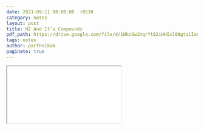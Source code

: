 ```yaml
---
date: 2021-09-11 00:00:00  +0530
category: notes
layout: post
title: H2 And It’s Compounds
pdf_path: https://drive.google.com/file/d/1NkcSw1hqrYt82iHHIxl0NgtziIaArXAh/preview?usp=sharing
tags: notes
author: parthnikam
paginate: true
---
```


<iframe class="embed-pdf" src="{{ page.pdf_path }}#toolbar=0" seamless="seamless" scrolling="no" style="overflow:hidden"></iframe>

